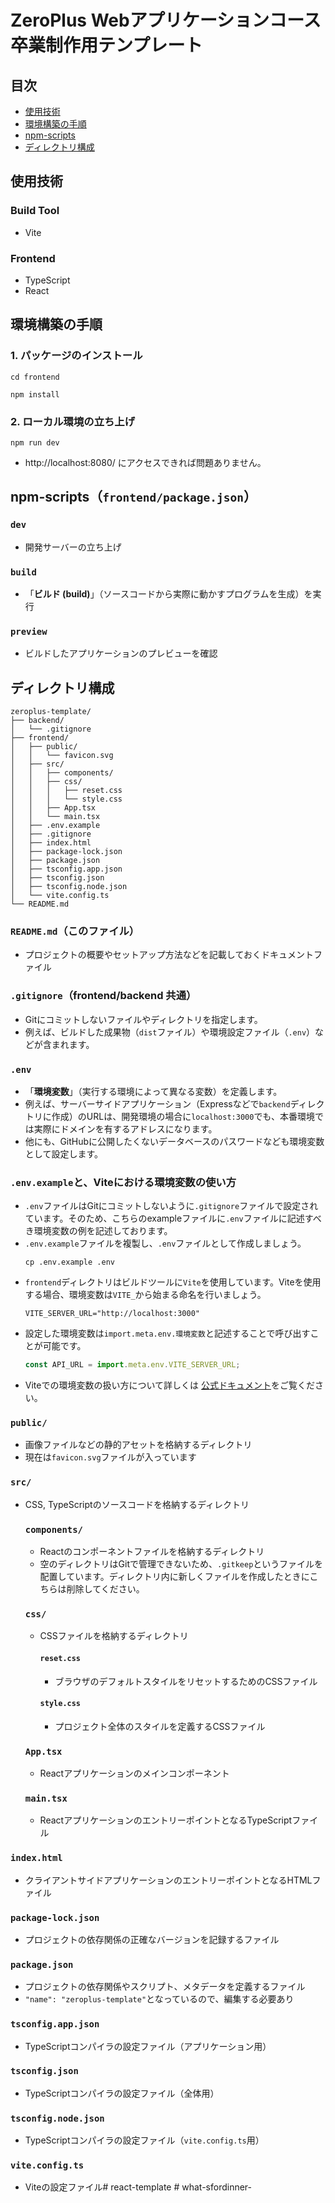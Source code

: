 # ZeroPlus Webアプリケーションコース 卒業制作用テンプレート
## 目次
- [使用技術](#使用技術)
- [環境構築の手順](#環境構築の手順)
- [npm-scripts](#npm-scriptsfrontendpackagejson)
- [ディレクトリ構成](#ディレクトリ構成)

## 使用技術
### Build Tool
- Vite
### Frontend
- TypeScript
- React

## 環境構築の手順
### 1. パッケージのインストール
```shell
cd frontend
```
```shell
npm install
```
### 2. ローカル環境の立ち上げ
```shell
npm run dev
```
- http://localhost:8080/ にアクセスできれば問題ありません。

## npm-scripts（`frontend/package.json`）
### `dev`
- 開発サーバーの立ち上げ
### `build`
- 「**ビルド (build)**」（ソースコードから実際に動かすプログラムを生成）を実行
### `preview`
- ビルドしたアプリケーションのプレビューを確認

## ディレクトリ構成
```
zeroplus-template/
├── backend/
│   └── .gitignore
├── frontend/
│   ├── public/
│   │   └── favicon.svg
│   ├── src/
│   │   ├── components/
│   │   ├── css/
│   │   │   ├── reset.css
│   │   │   └── style.css
│   │   ├── App.tsx
│   │   └── main.tsx
│   ├── .env.example
│   ├── .gitignore
│   ├── index.html
│   ├── package-lock.json
│   ├── package.json
│   ├── tsconfig.app.json
│   ├── tsconfig.json
│   ├── tsconfig.node.json
│   └── vite.config.ts
└── README.md
```
### `README.md`（このファイル）
- プロジェクトの概要やセットアップ方法などを記載しておくドキュメントファイル
### `.gitignore`（frontend/backend 共通）
- Gitにコミットしないファイルやディレクトリを指定します。
- 例えば、ビルドした成果物（`dist`ファイル）や環境設定ファイル（`.env`）などが含まれます。
### `.env`
- 「**環境変数**」（実行する環境によって異なる変数）を定義します。
- 例えば、サーバーサイドアプリケーション（Expressなどで`backend`ディレクトリに作成）のURLは、開発環境の場合に`localhost:3000`でも、本番環境では実際にドメインを有するアドレスになります。
- 他にも、GitHubに公開したくないデータベースのパスワードなども環境変数として設定します。
### `.env.example`と、Viteにおける環境変数の使い方
- `.env`ファイルはGitにコミットしないように`.gitignore`ファイルで設定されています。そのため、こちらのexampleファイルに`.env`ファイルに記述すべき環境変数の例を記述しております。
- `.env.example`ファイルを複製し、`.env`ファイルとして作成しましょう。
    ```shell
    cp .env.example .env
    ```
- `frontend`ディレクトリはビルドツールに`Vite`を使用しています。Viteを使用する場合、環境変数は`VITE_`から始まる命名を行いましょう。
    ```shell
    VITE_SERVER_URL="http://localhost:3000"
    ```
- 設定した環境変数は`import.meta.env.環境変数`と記述することで呼び出すことが可能です。
    ```javascript
    const API_URL = import.meta.env.VITE_SERVER_URL;
    ```
- Viteでの環境変数の扱い方について詳しくは [公式ドキュメント](https://ja.vitejs.dev/guide/env-and-mode)をご覧ください。
### `public/`
- 画像ファイルなどの静的アセットを格納するディレクトリ
- 現在は`favicon.svg`ファイルが入っています
### `src/`
- CSS, TypeScriptのソースコードを格納するディレクトリ
    ### `components/`
    - Reactのコンポーネントファイルを格納するディレクトリ
    - 空のディレクトリはGitで管理できないため、`.gitkeep`というファイルを配置しています。ディレクトリ内に新しくファイルを作成したときにこちらは削除してください。
    ### `css/`
    - CSSファイルを格納するディレクトリ
        #### `reset.css`
        - ブラウザのデフォルトスタイルをリセットするためのCSSファイル
        #### `style.css`
        - プロジェクト全体のスタイルを定義するCSSファイル
    ### `App.tsx`
    - Reactアプリケーションのメインコンポーネント
    ### `main.tsx`
    - ReactアプリケーションのエントリーポイントとなるTypeScriptファイル
### `index.html`
- クライアントサイドアプリケーションのエントリーポイントとなるHTMLファイル
### `package-lock.json`
- プロジェクトの依存関係の正確なバージョンを記録するファイル
### `package.json`
- プロジェクトの依存関係やスクリプト、メタデータを定義するファイル
- `"name": "zeroplus-template"`となっているので、編集する必要あり
### `tsconfig.app.json`
- TypeScriptコンパイラの設定ファイル（アプリケーション用）
### `tsconfig.json`
- TypeScriptコンパイラの設定ファイル（全体用）
### `tsconfig.node.json`
- TypeScriptコンパイラの設定ファイル（`vite.config.ts`用）
### `vite.config.ts`
- Viteの設定ファイル# react-template
#   w h a t - s f o r d i n n e r -  
 